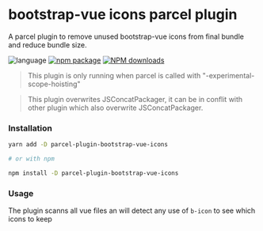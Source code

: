 # bootstrap-vue icons parcel plugin

A parcel plugin to remove unused bootstrap-vue icons from final bundle and reduce bundle size.

![language](https://img.shields.io/badge/language-node-gcf.svg?style=flat-square) [![npm package](https://img.shields.io/npm/v/parcel-plugin-bootstrap-vue-icons.svg?style=flat-square)](https://www.npmjs.com/package/parcel-plugin-bootstrap-vue-icons) [![NPM downloads](http://img.shields.io/npm/dm/parcel-plugin-bootstrap-vue-icons.svg?style=flat-square)](https://www.npmjs.com/package/parcel-plugin-bootstrap-vue-icons)

> This plugin is only running when parcel is called with "-experimental-scope-hoisting"

> This plugin overwrites JSConcatPackager, it can be in conflit with other plugin which also overwrite JSConcatPackager.

### Installation

```bash
yarn add -D parcel-plugin-bootstrap-vue-icons

# or with npm

npm install -D parcel-plugin-bootstrap-vue-icons
```

### Usage

The plugin scanns all vue files an will detect any use of `b-icon` to see which icons to keep
